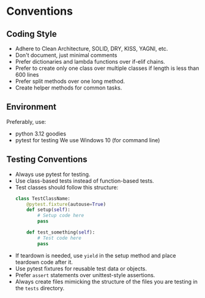 # Conventions

## Coding Style
- Adhere to Clean Architecture, SOLID, DRY, KISS, YAGNI, etc.
- Don't document, just minimal comments
- Prefer dictionaries and lambda functions over if-elif chains.
- Prefer to create only one class over multiple classes if length is less than 600 lines
- Prefer split methods over one long method.
- Create helper methods for common tasks.

## Environment
Preferably, use:
- python 3.12 goodies
- pytest for testing
We use Windows 10 (for command line)

## Testing Conventions

- Always use pytest for testing.
- Use class-based tests instead of function-based tests.
- Test classes should follow this structure:
  ```python
  class TestClassName:
      @pytest.fixture(autouse=True)
      def setup(self):
          # Setup code here
          pass

      def test_something(self):
          # Test code here
          pass
  ```
- If teardown is needed, use `yield` in the setup method and place teardown code after it.
- Use pytest fixtures for reusable test data or objects.
- Prefer `assert` statements over unittest-style assertions.
- Always create files mimicking the structure of the files you are testing in the `tests` directory.
